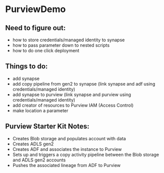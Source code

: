 # PurviewDemo

## Need to figure out:

- how to store credentials/managed identity to synapse
- how to pass parameter down to nested scripts
- how to do one click deployment

## Things to do:

- add synapse
- add copy pipeline from gen2 to synapse (link synapse and adf using credentials/managed identity)
- add synapse to purview (link synapse and purview using credentials/managed identity)
- add creator of resources to Purview IAM (Access Control)
- make location a parameter

## Purview Starter Kit Notes:

- Creates Blob storage and populates account with data
- Creates ADLS gen2
- Creates ADF and associates the instance to Purview
- Sets up and triggers a copy activity pipeline between the Blob storage and ADLS gen2 accounts
- Pushes the associated lineage from ADF to Purview
